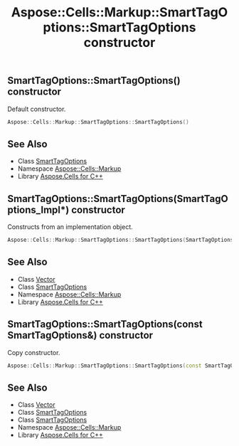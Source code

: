 ﻿---
title: Aspose::Cells::Markup::SmartTagOptions::SmartTagOptions constructor
linktitle: SmartTagOptions
second_title: Aspose.Cells for C++ API Reference
description: 'Aspose::Cells::Markup::SmartTagOptions::SmartTagOptions constructor. Default constructor in C++.'
type: docs
weight: 100
url: /cpp/aspose.cells.markup/smarttagoptions/smarttagoptions/
---
## SmartTagOptions::SmartTagOptions() constructor


Default constructor.

```cpp
Aspose::Cells::Markup::SmartTagOptions::SmartTagOptions()
```

## See Also

* Class [SmartTagOptions](../)
* Namespace [Aspose::Cells::Markup](../../)
* Library [Aspose.Cells for C++](../../../)
## SmartTagOptions::SmartTagOptions(SmartTagOptions_Impl*) constructor


Constructs from an implementation object.

```cpp
Aspose::Cells::Markup::SmartTagOptions::SmartTagOptions(SmartTagOptions_Impl *impl)
```

## See Also

* Class [Vector](../../../aspose.cells/vector/)
* Class [SmartTagOptions](../)
* Namespace [Aspose::Cells::Markup](../../)
* Library [Aspose.Cells for C++](../../../)
## SmartTagOptions::SmartTagOptions(const SmartTagOptions\&) constructor


Copy constructor.

```cpp
Aspose::Cells::Markup::SmartTagOptions::SmartTagOptions(const SmartTagOptions &src)
```

## See Also

* Class [Vector](../../../aspose.cells/vector/)
* Class [SmartTagOptions](../)
* Class [SmartTagOptions](../)
* Namespace [Aspose::Cells::Markup](../../)
* Library [Aspose.Cells for C++](../../../)
